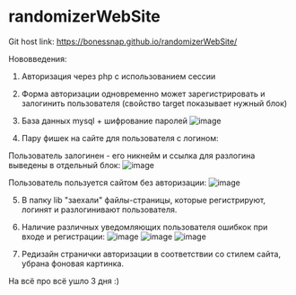 # randomizerWebSite

Git host link: https://bonessnap.github.io/randomizerWebSite/

Нововведения:
1. Авторизация через php с использованием сессии
2. Форма авторизации одновременно может зарегистрировать и залогинить пользователя (свойство target показывает нужный блок)
3. База данных mysql + шифрование паролей
![image](https://user-images.githubusercontent.com/79045972/140622666-3aa2834a-827e-4b3d-90c3-bccce8476ba0.png)

4. Пару фишек на сайте для пользователя с логином:

Пользователь залогинен - его никнейм и ссылка для разлогина выведены в отдельный блок:
![image](https://user-images.githubusercontent.com/79045972/140622619-03e6d51c-1fef-47cc-aed6-2fe00f39ec65.png)

Пользователь пользуется сайтом без авторизации: 
![image](https://user-images.githubusercontent.com/79045972/140622626-b643f307-7233-4e68-8b33-f5fce9412edd.png)

5. В папку lib "заехали" файлы-страницы, которые регистрируют, логинят и разлогинивают пользователя.
6. Наличие различных уведомляющих пользователя ошибкок при входе и регистрации:
![image](https://user-images.githubusercontent.com/79045972/140622581-bd876afd-675e-4d46-885c-030323ebaa30.png)
![image](https://user-images.githubusercontent.com/79045972/140622589-bf60ccf7-3b97-4ea4-864d-46658db7072d.png)
![image](https://user-images.githubusercontent.com/79045972/140622595-d3939fbc-3124-4275-85b6-15ebcc833ae5.png)

7. Редизайн странички авторизации в соответствии со стилем сайта, убрана фоновая  картинка.

На всё про всё ушло 3 дня :)
